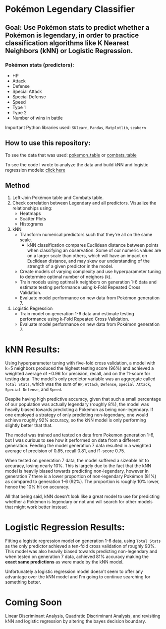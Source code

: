 # Pokémon Legendary Classifier
## Goal: Use Pokémon stats to predict whether a Pokémon is legendary, in order to practice classification algorithms like K Nearest Neighbors (kNN) or Logistic Regression.

### Pokémon stats (predictors):
* HP
* Attack
* Defense
* Special Attack
* Special Defense
* Speed
* Type 1
* Type 2
* Number of wins in battle

Important Python libraries used: `SKlearn`, `Pandas`, `Matplotlib`, `seaborn`

## How to use this repository:
To see the data that was used: [pokemon_table](https://github.com/papir805/pokemon_classification/blob/main/pokemon_data/Pokemon_with_correct_pkmn_numbers.csv) or [combats_table](https://github.com/papir805/pokemon_classification/blob/main/pokemon_data/combats.csv)

To see the code I wrote to analyze the data and build kNN and logistic regression models: [click here](https://github.com/papir805/pokemon_classification/blob/main/pkmn_legendary_classification.ipynb)

## Method
1) Left-Join Pokémon table and Combats table.
2) Check correlation between Legendary and all predictors.  Visualize the relationships using:
    - Heatmaps
    - Scatter Plots
    - Histograms
3) kNN
    - Transform numerical predictors such that they're all on the same scale.  
        - kNN classification compares Euclidean distance between points when classifying an observation.  Some of our numeric values are on a larger scale than others, which will have an impact on Euclidean distance, and may skew our understanding of the strength of a given predictor in the model.
    - Create models of varying complexity and use hyperparameter tuning to determine optimal number of neighors (k).
    - Train models using optimal k neighbors on generation 1-6 data and estimate testing performance using k-Fold Repeated Cross Validation.
    - Evaluate model performance on new data from Pokémon generation 7.
4) Logistic Regression
    - Train model on generation 1-6 data and estimate testing performance using k-Fold Repeated Cross Validation.
    - Evaluate model performance on new data from Pokémon generation 7.


# kNN Results:
Using hyperparameter tuning with five-fold cross validation, a model with k=5 neighbors produced the highest testing score (96%) and achieved a weighted average of ~0.96 for precision, recall, and on the f1-score for testing data.  The model's only predictor variable was an aggregate called `Total Stats`, which was the sum of `HP`, `Attack`, `Defense`, `Special Attack`, `Special Defense`, and `Speed`.

Despite having high predictive accuracy, given that such a small percentage of our population was actually legendary (roughly 8%), the model was heavily biased towards predicting a Pokémon as being non-legendary.  If one employed a strategy of only predicting non-legendary, one would achieve roughly 92% accuracy, so the kNN model is only performing slightly better that that. 

The model was trained and tested on data from Pokemon generation 1-6, but I was curious to see how it performed on data from a different generation.  Feeding the model generation 7 data resulted in a weighted average of precision of 0.85, recall 0.81, and f1-score 0.75.

When tested on generation 7 data, the model suffered a sizeable hit to accuracy, losing nearly 10%.  This is largely due to the fact that the kNN model is heavily biased towards predicting non-legendary, however in generation 7 there is a lower proportion of non-legendary Pokémon (81%) as compared to generation 1-6 (92%).  The proportion is roughly 10% lower, hence the 10% hit on accuracy.

All that being said, kNN doesn't look like a great model to use for predicting whether a Pokémon is legendary or not and will search for other models that might work better instead.

# Logistic Regression Results:
Fitting a logistic regression model on generation 1-6 data, using `Total Stats` as the only predictor achieved a ten-fold cross validation of roughly 93%.  This model was also heavily biased towards predicting non-legendary and when tested on generation 7 data, achieved 81% accuracy making the **exact same predictions** as were made by the kNN model.  

Unfortunately a logistic regression model doesn't seem to offer any advantage over the kNN model and I'm going to continue searching for something better.

# Coming Soon
Linear Discriminant Analysis, Quadratic Discriminant Analysis, and revisiting kNN and logistic regression by altering the bayes decision boundary.
